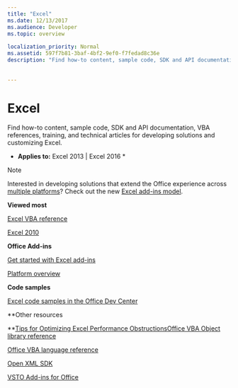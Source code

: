 ```yaml
---
title: "Excel"
ms.date: 12/13/2017
ms.audience: Developer
ms.topic: overview
 
localization_priority: Normal
ms.assetid: 597f7b81-3baf-4bf2-9ef0-f7fedad8c36e
description: "Find how-to content, sample code, SDK and API documentation, VBA references, training, and technical articles for developing solutions and customizing Excel."
 
 
---
```


# Excel

Find how-to content, sample code, SDK and API documentation, VBA references, training, and technical articles for developing solutions and customizing Excel.
  
 
  
 * **Applies to:** Excel 2013 | Excel 2016 * 
  
> [!NOTE]
> Interested in developing solutions that extend the Office experience across [multiple platforms](https://docs.microsoft.com/en-us/office/dev/add-ins/overview/office-add-in-availability)? Check out the new [Excel add-ins model](https://docs.microsoft.com/en-us/office/dev/add-ins/excel/excel-add-ins-overview). 
  
 **Viewed most**
  
[Excel VBA reference](https://msdn.microsoft.com/EN-US/library/ee861528.aspx)
  
[Excel 2010](https://msdn.microsoft.com/en-us/library/ee658205%28v=office.14%29.aspx)
  
 **Office Add-ins**
  
[Get started with Excel add-ins](https://docs.microsoft.com/en-us/office/dev/add-ins/excel/excel-add-ins-get-started-overview)
  
[Platform overview](https://docs.microsoft.com/en-us/office/dev/add-ins/overview/office-add-ins)
  
 **Code samples**
  
[Excel code samples in the Office Dev Center](https://developer.microsoft.com/en-us/excel/gallery/?filterBy=Samples)
  
 **Other resources
  
**[Tips for Optimizing Excel Performance Obstructions](https://msdn.microsoft.com/en-us/library/office/mt709003.aspx)[Office VBA Object library reference](http://msdn.microsoft.com/library/727c4e1c-e13c-7bac-e833-b1322607dfd3%28Office.15%29.aspx)
  
[Office VBA language reference](http://msdn.microsoft.com/library/9c1e8386-0309-c52c-856b-963220382eb8%28Office.15%29.aspx)
  
[Open XML SDK](http://msdn.microsoft.com/library/f6a9ae68-7989-4208-97f5-3c945137a0ab%28Office.15%29.aspx)
  
[VSTO Add-ins for Office](https://msdn.microsoft.com/en-us/library/jj620922.aspx)
  


